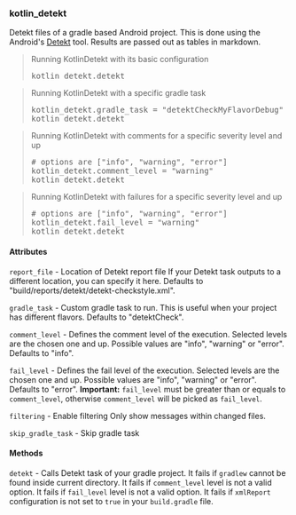 ### kotlin_detekt

Detekt files of a gradle based Android project.
This is done using the Android's [Detekt](https://github.com/arturbosch/detekt) tool.
Results are passed out as tables in markdown.

<blockquote>Running KotlinDetekt with its basic configuration
  <pre>
kotlin_detekt.detekt</pre>
</blockquote>

<blockquote>Running KotlinDetekt with a specific gradle task
  <pre>
kotlin_detekt.gradle_task = "detektCheckMyFlavorDebug"
kotlin_detekt.detekt</pre>
</blockquote>

<blockquote>Running KotlinDetekt with comments for a specific severity level and up
  <pre>
# options are ["info", "warning", "error"]
kotlin_detekt.comment_level = "warning"
kotlin_detekt.detekt</pre>
</blockquote>

<blockquote>Running KotlinDetekt with failures for a specific severity level and up
  <pre>
# options are ["info", "warning", "error"]
kotlin_detekt.fail_level = "warning"
kotlin_detekt.detekt</pre>
</blockquote>



#### Attributes

`report_file` - Location of Detekt report file
If your Detekt task outputs to a different location, you can specify it here.
Defaults to "build/reports/detekt/detekt-checkstyle.xml".

`gradle_task` - Custom gradle task to run.
This is useful when your project has different flavors.
Defaults to "detektCheck".

`comment_level` - Defines the comment level of the execution.
Selected levels are the chosen one and up.
Possible values are "info", "warning" or "error".
Defaults to "info".

`fail_level` - Defines the fail level of the execution.
Selected levels are the chosen one and up.
Possible values are "info", "warning" or "error".
Defaults to "error".
**Important:** `fail_level` must be greater than or equals to `comment_level`, otherwise `comment_level` will be picked as `fail_level`.

`filtering` - Enable filtering
Only show messages within changed files.

`skip_gradle_task` - Skip gradle task



#### Methods

`detekt` - Calls Detekt task of your gradle project.
It fails if `gradlew` cannot be found inside current directory.
It fails if `comment_level` level is not a valid option.
It fails if `fail_level` level is not a valid option.
It fails if `xmlReport` configuration is not set to `true` in your `build.gradle` file.
